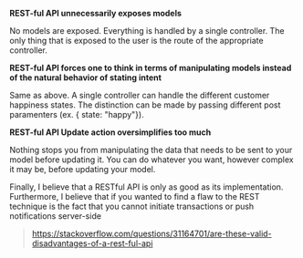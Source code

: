 __REST-ful API unnecessarily exposes models__

No models are exposed. Everything is handled by a single controller. The only thing that is exposed to the user is the route of the appropriate controller.

__REST-ful API forces one to think in terms of manipulating models instead of the natural behavior of stating intent__

Same as above. A single controller can handle the different customer happiness states. The distinction can be made by passing different post paramenters
(ex. { state: "happy"}).

__REST-ful API Update action oversimplifies too much__

Nothing stops you from manipulating the data that needs to be sent to your model before updating it. You can do whatever you want,
however complex it may be, before updating your model.

Finally, I believe that a RESTful API is only as good as its implementation. Furthermore, I believe that if you wanted to find a flaw to the REST
technique is the fact that you cannot initiate transactions or push notifications server-side

> <https://stackoverflow.com/questions/31164701/are-these-valid-disadvantages-of-a-rest-ful-api>
